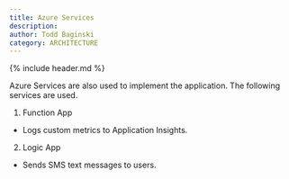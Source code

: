 ```yaml
---
title: Azure Services
description:
author: Todd Baginski
category: ARCHITECTURE
---
```


{% include header.md %}

Azure Services are also used to implement the application. The following services are used.

1. Function App
  * Logs custom metrics to Application Insights.
2. Logic App
  * Sends SMS text messages to users.